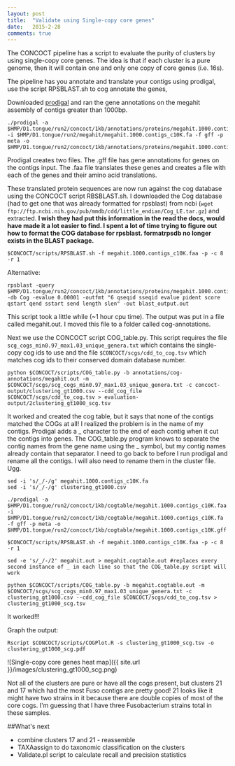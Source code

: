 ```yaml
---
layout: post
title:  "Validate using Single-copy core genes"
date:   2015-2-28
comments: true
---
```


The CONCOCT pipeline has a script to evaluate the purity of clusters by using single-copy core genes. The idea is that if each cluster is a pure genome, then it will contain one and only one copy of core genes (i.e. 16s). 

The pipeline has you annotate and translate your contigs using prodigal, use the script RPSBLAST.sh to cog annotate the genes, 

Downloaded [prodigal](http://prodigal.ornl.gov/downloads.php) and ran the gene annotations on the megahit assembly of contigs greater than 1000bp. 

~~~~
./prodigal -a $HMP/D1.tongue/run2/concoct/1kb/annotations/proteins/megahit.1000.contigs_c10K.faa -i $HMP/D1.tongue/run2/megahit/megahit.1000.contigs_c10K.fa -f gff -p meta -o $HMP/D1.tongue/run2/concoct/1kb/annotations/proteins/megahit.1000.contigs_c10K.gff 
~~~~

Prodigal creates two files. The .gff file has gene annotations for genes on the contigs input. The .faa file translates these genes and creates a file with each of the genes and their amino acid translations. 

These translated protein sequences are now run against the cog database using the CONCOCT script RBSBLAST.sh. I downloaded the Cog database (had to get one that was already formatted for rpsblast) from ncbi (`wget ftp://ftp.ncbi.nih.gov/pub/mmdb/cdd/little_endian/Cog_LE.tar.gz`) and extracted. **I wish they had put this information in the read the docs, would have made it a lot easier to find. I spent a lot of time trying to figure out how to format the COG database for rpsblast. formatrpsdb no longer exists in the BLAST package.**

~~~~
$CONCOCT/scripts/RPSBLAST.sh -f megahit.1000.contigs_c10K.faa -p -c 8 -r 1
~~~~

Alternative:

~~~~
rpsblast -query $HMP/D1.tongue/run2/concoct/1kb/annotations/proteins/megahit.1000.contigs_c10K.faa -db Cog -evalue 0.00001 -outfmt "6 qseqid sseqid evalue pident score qstart qend sstart send length slen" -out blast_output.out
~~~~


This script took a little while (~1 hour cpu time). The output was put in a file called megahit.out. I moved this file to a folder called cog-annotations.

Next we use the CONCOCT script COG_table.py. This script requires the file `scg_cogs_min0.97_max1.03_unique_genera.txt` which contains the single-copy cog ids to use and the file `$CONCOCT/scgs/cdd_to_cog.tsv` which matches cog ids to their conserved domain database number. 

~~~~
python $CONCOCT/scripts/COG_table.py -b annotations/cog-annotations/megahit.out -m $CONCOCT/scgs/scg_cogs_min0.97_max1.03_unique_genera.txt -c concoct-output/clustering_gt1000.csv --cdd_cog_file $CONCOCT/scgs/cdd_to_cog.tsv > evaluation-output/2clustering_gt1000_scg.tsv
~~~~

It worked and created the cog table, but it says that none of the contigs matched the COGs at all! I realized the problem is in the name of my contigs. Prodigal adds a _ character to the end of each contig when it cut the contigs into genes. The COG_table.py program knows to separate the contig names from the gene name using the _ symbol, but my contig names already contain that separator. I need to go back to before I run prodigal and rename all the contigs. I will also need to rename them in the cluster file. Ugg.  


~~~~
sed -i 's/_/-/g' megahit.1000.contigs_c10K.fa 
sed -i 's/_/-/g' clustering_gt1000.csv 

./prodigal -a $HMP/D1.tongue/run2/concoct/1kb/cogtable/megahit.1000.contigs_c10K.faa -i $HMP/D1.tongue/run2/concoct/1kb/cogtable/megahit.1000.contigs_c10K.fa -f gff -p meta -o $HMP/D1.tongue/run2/concoct/1kb/cogtable/megahit.1000.contigs_c10K.gff 

$CONCOCT/scripts/RPSBLAST.sh -f megahit.1000.contigs_c10K.faa -p -c 8 -r 1

sed -e 's/_/-/2' megahit.out > megahit.cogtable.out #replaces every second instance of _ in each line so that the COG_table.py script will work

python $CONCOCT/scripts/COG_table.py -b megahit.cogtable.out -m $CONCOCT/scgs/scg_cogs_min0.97_max1.03_unique_genera.txt -c clustering_gt1000.csv --cdd_cog_file $CONCOCT/scgs/cdd_to_cog.tsv > clustering_gt1000_scg.tsv

~~~~

It worked!!!

Graph the output:

~~~~
Rscript $CONCOCT/scripts/COGPlot.R -s clustering_gt1000_scg.tsv -o clustering_gt1000_scg.pdf
~~~~


![Single-copy core genes heat map]({{ site.url }}/images/clustering_gt1000_scg.png)

Not all of the clusters are pure or have all the cogs present, but clusters 21 and 17 which had the most Fuso contigs are pretty good! 21 looks like it might have two strains in it because there are double copies of most of the core cogs. I'm guessing that I have three Fusobacterium strains total in these samples. 

##What's next

* combine clusters 17 and 21 - reassemble
* TAXAassign to do taxonomic classification on the clusters
* Validate.pl script to calculate recall and precision statistics
